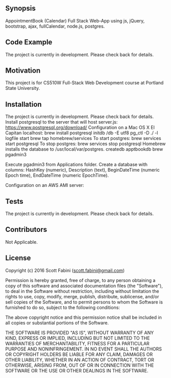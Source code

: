 ## Synopsis

AppointmentBook (Calendar) Full Stack Web-App using js, jQuery, bootstrap, ajax, fullCalendar, node.js, postgres.

## Code Example

The project is currently in development.  Please check back for details.

## Motivation

This project is for CS510W Full-Stack Web Development course at Portland State University.

## Installation

The project is currently in development.  Please check back for details.
Install postgresql to the server that will host server.js:
https://www.postgresql.org/download/
Configuration on a Mac OS X El Capitan localhost:
brew install postgresql
initdb <apptbook directory>/db -E utf8
pg_ctl -D ./ -l logfile start
brew tap homebrew/services
To start postgres: brew services start postgresql 
To stop postgres: brew services stop postgresql
Homebrew installs the database to /usr/local/var/postgres.
createdb apptbookdb
brew pgadmin3

Execute pgadmin3 from Applications folder.
Create a database with columns: HashKey (numeric), Description (text),
BeginDateTime (numeric Epoch time), EndDateTime (numeric EpochTime). 

Configuration on an AWS AMI server:


## Tests

The project is currently in development.  Please check back for details.

## Contributors

Not Applicable.

## License

Copyright (c) 2016 Scott Fabini (scott.fabini@gmail.com)


Permission is hereby granted, free of charge, to any person obtaining a copy of this software and associated documentation files (the "Software"), to deal in the Software without restriction, including without limitation the rights to use, copy, modify, merge, publish, distribute, sublicense, and/or sell copies of the Software, and to permit persons to whom the Software is furnished to do so, subject to the following conditions:

The above copyright notice and this permission notice shall be included in all copies or substantial portions of the Software.

THE SOFTWARE IS PROVIDED "AS IS", WITHOUT WARRANTY OF ANY KIND, EXPRESS OR IMPLIED, INCLUDING BUT NOT LIMITED TO THE WARRANTIES OF MERCHANTABILITY, FITNESS FOR A PARTICULAR PURPOSE AND NONINFRINGEMENT. IN NO EVENT SHALL THE AUTHORS OR COPYRIGHT HOLDERS BE LIABLE FOR ANY CLAIM, DAMAGES OR OTHER LIABILITY, WHETHER IN AN ACTION OF CONTRACT, TORT OR OTHERWISE, ARISING FROM, OUT OF OR IN CONNECTION WITH THE SOFTWARE OR THE USE OR OTHER DEALINGS IN THE SOFTWARE.